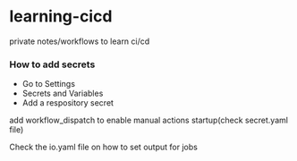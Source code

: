 # learning-cicd
private notes/workflows to learn ci/cd


### How to add secrets

- Go to Settings
- Secrets and Variables
- Add a respository secret

add workflow_dispatch to enable manual actions startup(check secret.yaml file)

Check the io.yaml file on how to set output for jobs